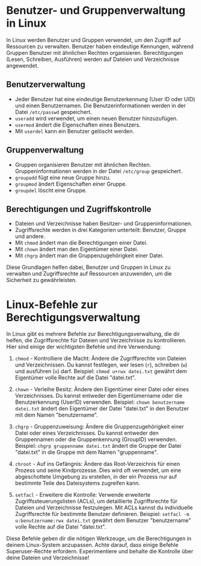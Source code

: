 # Benutzer- und Gruppenverwaltung in Linux

In Linux werden Benutzer und Gruppen verwendet, um den Zugriff auf Ressourcen zu verwalten. Benutzer haben eindeutige Kennungen, während Gruppen Benutzer mit ähnlichen Rechten organisieren. Berechtigungen (Lesen, Schreiben, Ausführen) werden auf Dateien und Verzeichnisse angewendet.

## Benutzerverwaltung

- Jeder Benutzer hat eine eindeutige Benutzerkennung (User ID oder UID) und einen Benutzernamen. Die Benutzerinformationen werden in der Datei `/etc/passwd` gespeichert.
- `useradd` wird verwendet, um einen neuen Benutzer hinzuzufügen.
- `usermod` ändert die Eigenschaften eines Benutzers.
- Mit `userdel` kann ein Benutzer gelöscht werden.


## Gruppenverwaltung

- Gruppen organisieren Benutzer mit ähnlichen Rechten. Gruppeninformationen werden in der Datei `/etc/group` gespeichert.
- `groupadd` fügt eine neue Gruppe hinzu.
- `groupmod` ändert Eigenschaften einer Gruppe.
- `groupdel` löscht eine Gruppe.


## Berechtigungen und Zugriffskontrolle

- Dateien und Verzeichnisse haben Besitzer- und Gruppeninformationen.
- Zugriffsrechte werden in drei Kategorien unterteilt: Benutzer, Gruppe und andere.
- Mit `chmod` ändert man die Berechtigungen einer Datei.
- Mit `chown` ändert man den Eigentümer einer Datei.
- Mit `chgrp` ändert man die Gruppenzugehörigkeit einer Datei.

Diese Grundlagen helfen dabei, Benutzer und Gruppen in Linux zu verwalten und Zugriffsrechte auf Ressourcen anzuwenden, um die Sicherheit zu gewährleisten.


# Linux-Befehle zur Berechtigungsverwaltung

In Linux gibt es mehrere Befehle zur Berechtigungsverwaltung, die dir helfen, die Zugriffsrechte für Dateien und Verzeichnisse zu kontrollieren. Hier sind einige der wichtigsten Befehle und ihre Verwendung:



1. `chmod` - Kontrolliere die Macht:
   Ändere die Zugriffsrechte von Dateien und Verzeichnissen. Du kannst festlegen, wer lesen (`r`), schreiben (`w`) und ausführen (`x`) darf. Beispiel: `chmod u+rwx datei.txt` gewährt dem Eigentümer volle Rechte auf die Datei "datei.txt".

2. `chown` - Verleihe Besitz:
   Ändere den Eigentümer einer Datei oder eines Verzeichnisses. Du kannst entweder den Eigentümername oder die Benutzerkennung (UserID) verwenden. Beispiel: `chown benutzername datei.txt` ändert den Eigentümer der Datei "datei.txt" in den Benutzer mit dem Namen "benutzername".

3. `chgrp` - Gruppenzuweisung:
   Ändere die Gruppenzugehörigkeit einer Datei oder eines Verzeichnisses. Du kannst entweder den Gruppennamen oder die Gruppenkennung (GroupID) verwenden. Beispiel: `chgrp gruppenname datei.txt` ändert die Gruppe der Datei "datei.txt" in die Gruppe mit dem Namen "gruppenname".

4. `chroot` - Auf ins Gefängnis:
   Ändere das Root-Verzeichnis für einen Prozess und seine Kindprozesse. Dies wird oft verwendet, um eine abgeschottete Umgebung zu erstellen, in der ein Prozess nur auf bestimmte Teile des Dateisystems zugreifen kann.


5. `setfacl` - Erweitere die Kontrolle:
   Verwende erweiterte Zugriffssteuerungslisten (ACLs), um detaillierte Zugriffsrechte für Dateien und Verzeichnisse festzulegen. Mit ACLs kannst du individuelle Zugriffsrechte für bestimmte Benutzer definieren. Beispiel: `setfacl -m u:benutzername:rwx datei.txt` gewährt dem Benutzer "benutzername" volle Rechte auf die Datei "datei.txt".

Diese Befehle geben dir die nötigen Werkzeuge, um die Berechtigungen in deinem Linux-System anzupassen. Achte darauf, dass einige Befehle Superuser-Rechte erfordern. Experimentiere und behalte die Kontrolle über deine Dateien und Verzeichnisse!